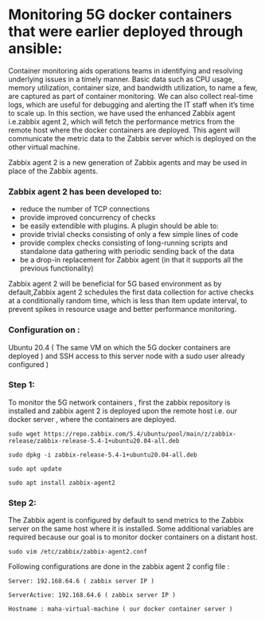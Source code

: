 # Monitoring 5G docker containers that were earlier deployed through ansible:

Container monitoring aids operations teams in identifying and resolving underlying issues in a timely manner. Basic data such as CPU usage, memory utilization, container size, and bandwidth utilization, to name a few, are captured as part of container monitoring. We can also collect real-time logs, which are useful for debugging and alerting the IT staff when it’s time to scale up. In this section, we have used the enhanced Zabbix agent i.e.zabbix agent 2, which will fetch the performance metrics from the remote host where the docker containers are deployed. This agent will communicate the metric data to the Zabbix server which is deployed on the other virtual machine.

Zabbix agent 2 is a new generation of Zabbix agents and may be used in place of the Zabbix agents. 
### Zabbix agent 2 has been developed to:
* reduce the number of TCP connections
* provide improved concurrency of checks
* be easily extendible with plugins. A plugin should be able to:
* provide trivial checks consisting of only a few simple lines of code
* provide complex checks consisting of long-running scripts and standalone data gathering with periodic sending back of the data
* be a drop-in replacement for Zabbix agent (in that it supports all the previous functionality)

Zabbix agent 2 will be beneficial for 5G based environment as by default,Zabbix agent 2 schedules the first data collection for active checks at a conditionally random time, which is less than item update interval, to prevent spikes in resource usage and better performance monitoring.

### Configuration on :
Ubuntu 20.4 ( The same VM on which the 5G docker containers are deployed ) and SSH access to this server node with a sudo user already configured )

### Step 1:
To monitor the 5G network containers , first the zabbix repository is installed and zabbix agent 2 is deployed upon the remote host i.e. our docker server , where the containers are deployed.

```sudo wget https://repo.zabbix.com/5.4/ubuntu/pool/main/z/zabbix-release/zabbix-release-5.4-1+ubuntu20.04-all.deb```

```sudo dpkg -i zabbix-release-5.4-1+ubuntu20.04-all.deb```

```sudo apt update```

```sudo apt install zabbix-agent2```

### Step 2:

The Zabbix agent is configured by default to send metrics to the Zabbix server on the same host where it is installed. Some additional variables are required because our goal is to monitor docker containers on a distant host.

```sudo vim /etc/zabbix/zabbix-agent2.conf```

Following configurations are done in the zabbix agent 2 config file :

```Server: 192.168.64.6 ( zabbix server IP )```

```ServerActive: 192.168.64.6 ( zabbix server IP )```

```Hostname : maha-virtual-machine ( our docker container server )```
